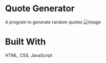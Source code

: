 # Quote Generator
A program to generate random quotes
![image](https://github.com/HarshivShukla/Quote_Generator/assets/64901843/b9ee2819-48e7-44e5-8c89-17c5abf3ce8b)

# Built With
HTML, CSS, JavaScript

